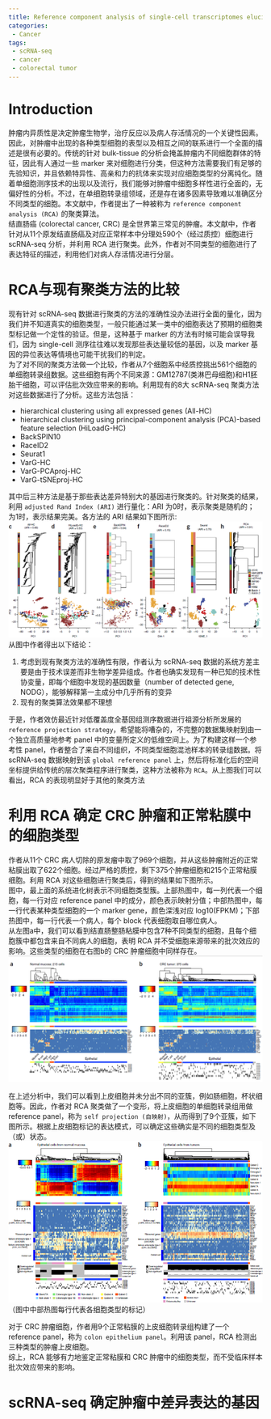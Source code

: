 ```yaml
---
title: Reference component analysis of single-cell transcriptomes elucidates cellular heterogeneity in human colorectal tumors
categories:
 - Cancer
tags:
 - scRNA-seq
 - cancer
 - colorectal tumor
---
```


# Introduction
肿瘤内异质性是决定肿瘤生物学，治疗反应以及病人存活情况的一个关键性因素。因此，对肿瘤中出现的各种类型细胞的表型以及相互之间的联系进行一个全面的描述是很有必要的。传统的针对 bulk-tissue 的分析会掩盖肿瘤内不同细胞群体的特征，因此有人通过一些 marker 来对细胞进行分类，但这种方法需要我们有足够的先验知识，并且依赖特异性、高亲和力的抗体来实现对应细胞类型的分离纯化。随着单细胞测序技术的出现以及流行，我们能够对肿瘤中细胞多样性进行全面的，无偏好性的分析。不过，在单细胞转录组领域，还是存在诸多因素导致难以准确区分不同类型的细胞。本文献中，作者提出了一种被称为 `reference component analysis (RCA)` 的聚类算法。  
结直肠癌 (colorectal cancer, CRC) 是全世界第三常见的肿瘤。本文献中，作者针对从11个原发结直肠癌及对应正常样本中分理处590个（经过质控）细胞进行 
scRNA-seq 分析，并利用 RCA 进行聚类。此外，作者对不同类型的细胞进行了表达特征的描述，利用他们对病人存活情况进行分层。  
  
# RCA与现有聚类方法的比较  
现有针对 scRNA-seq 数据进行聚类的方法的准确性没办法进行全面的量化，因为我们并不知道真实的细胞类型，一般只能通过某一类中的细胞表达了预期的细胞类型标记做一个定性的验证。但是，这种基于 marker 的方法有时候可能会误导我们，因为 single-cell 测序往往难以发现那些表达量较低的基因，以及 marker 基因的异位表达等情境也可能干扰我们的判定。  
为了对不同的聚类方法做一个比较，作者从7个细胞系中经质控挑出561个细胞的单细胞转录组数据。这些细胞有两个不同来源：GM12787(类淋巴母细胞)和H1胚胎干细胞，可以评估批次效应带来的影响。利用现有的8大 scRNA-seq 聚类方法对这些数据进行了分析。这些方法包括：  
* hierarchical clustering using all expressed genes (All-HC)  
* hierarchical clustering using principal-component analysis (PCA)-based feature selection (HiLoadG-HC)  
* BackSPIN10  
* RaceID2  
* Seurat1  
* VarG-HC  
* VarG-PCAproj-HC  
* VarG-tSNEproj-HC  
  
其中后三种方法是基于那些表达差异特别大的基因进行聚类的。针对聚类的结果，利用 `adjusted Rand Index (ARI)` 进行量化：ARI 为0时，表示聚类是随机的；
为1时，表示结果完美。各方法的 ARI 结果如下图所示:  
![RCA_ARI](/assets/images/RCA_ARI.png)  
从图中作者得出以下结论：  
1. 考虑到现有聚类方法的准确性有限，作者认为 scRNA-seq 数据的系统方差主要是由于技术误差而非生物学差异组成。作者也确实发现有一种已知的技术性协变量，即每个细胞中发现的基因数量（number of detected gene, NODG），能够解释第一主成分中几乎所有的变异  
2. 现有的聚类算法效果都不理想  
  
于是，作者效仿最近针对低覆盖度全基因组测序数据进行祖源分析所发展的 `reference projection strategy`，希望能将嘈杂的，不完整的数据集映射到由一个独立高质量地参考 panel 中的变量所定义的低维空间上。为了构建这样一个参考性 panel，作者整合了来自不同组织，不同类型细胞混池样本的转录组数据。将 scRNA-seq 数据映射到该 `global reference panel` 上，然后将标准化后的空间坐标提供给传统的层次聚类程序进行聚类，这种方法被称为 `RCA`。从上图我们可以看出，RCA 的表现明显好于其他的聚类方法  
  
# 利用 RCA 确定 CRC 肿瘤和正常粘膜中的细胞类型  
作者从11个 CRC 病人切除的原发瘤中取了969个细胞，并从这些肿瘤附近的正常粘膜出取了622个细胞。经过严格的质控，剩下375个肿瘤细胞和215个正常粘膜细胞。利用 RCA 对这些细胞进行聚类后，得到的结果如下图所示。  
图中，最上面的系统进化树表示不同细胞类型簇。上部热图中，每一列代表一个细胞，每一行对应 reference panel 中的成分，颜色表示映射分值；中部热图中，每一行代表某种类型细胞的一个 marker gene，颜色深浅对应 log10(FPKM)；下部热图中，每一行代表一个病人，每个 block 代表细胞取自哪位病人。  
从左图a中，我们可以看到结直肠整肠粘膜中包含7种不同类型的细胞，且每个细胞簇中都包含来自不同病人的细胞，表明 RCA 并不受细胞来源带来的批次效应的影响。这些类型的细胞在右图b的 CRC 肿瘤细胞中同样存在。  
![RCA_cell_types](https://github.com/chendianyu/chendianyu.github.io/blob/master/img/RCA_cell_types.png)  
  
在上述分析中，我们可以看到上皮细胞并未分出不同的亚簇，例如肠细胞，杯状细胞等。因此，作者对 RCA 聚类做了一个变形，将上皮细胞的单细胞转录组用做 reference panel，称为 `self projection (自映射)`，从而得到了9个亚簇，如下图所示。根据上皮细胞标记的表达模式，可以确定这些确实是不同的细胞类型及（或）状态。  
![RCA_epithelial_cell_type](https://github.com/chendianyu/chendianyu.github.io/blob/master/img/RCA_epithelial_cell_types.png)  
（图中中部热图每行代表各细胞类型的标记）  
  
对于 CRC 肿瘤细胞，作者用9个正常粘膜的上皮细胞转录组构建了一个 reference panel，称为 `colon epithelium panel`。利用该 panel，RCA 检测出三种类型的肿瘤上皮细胞。  
综上，RCA 能够有力地鉴定正常粘膜和 CRC 肿瘤中的细胞类型，而不受临床样本批次效应带来的影响。  
  
# scRNA-seq 确定肿瘤中差异表达的基因
